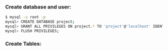 
### Create database and user:
```bash
$ mysql -u root -p
mysql> CREATE DATABASE project;
mysql> GRANT ALL PRIVILEGES ON project.* TO 'project'@'localhost' IDENTIFIED BY 'password';
mysql> FLUSH PRIVILEGES;
```

### Create Tables:
```sql


```